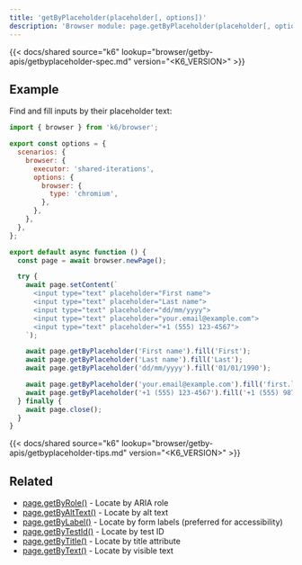 ```yaml
---
title: 'getByPlaceholder(placeholder[, options])'
description: 'Browser module: page.getByPlaceholder(placeholder[, options]) method'
---
```


{{< docs/shared source="k6" lookup="browser/getby-apis/getbyplaceholder-spec.md" version="<K6_VERSION>" >}}

## Example

Find and fill inputs by their placeholder text:

<!-- md-k6:skip -->

```javascript
import { browser } from 'k6/browser';

export const options = {
  scenarios: {
    browser: {
      executor: 'shared-iterations',
      options: {
        browser: {
          type: 'chromium',
        },
      },
    },
  },
};

export default async function () {
  const page = await browser.newPage();

  try {
    await page.setContent(`
      <input type="text" placeholder="First name">
      <input type="text" placeholder="Last name">
      <input type="text" placeholder="dd/mm/yyyy">
      <input type="text" placeholder="your.email@example.com">
      <input type="text" placeholder="+1 (555) 123-4567">
    `);

    await page.getByPlaceholder('First name').fill('First');
    await page.getByPlaceholder('Last name').fill('Last');
    await page.getByPlaceholder('dd/mm/yyyy').fill('01/01/1990');

    await page.getByPlaceholder('your.email@example.com').fill('first.last@example.com');
    await page.getByPlaceholder('+1 (555) 123-4567').fill('+1 (555) 987-6543');
  } finally {
    await page.close();
  }
}
```

{{< docs/shared source="k6" lookup="browser/getby-apis/getbyplaceholder-tips.md" version="<K6_VERSION>" >}}

## Related

- [page.getByRole()](https://grafana.com/docs/k6/<K6_VERSION>/javascript-api/k6-browser/page/getbyrole/) - Locate by ARIA role
- [page.getByAltText()](https://grafana.com/docs/k6/<K6_VERSION>/javascript-api/k6-browser/page/getbyalttext/) - Locate by alt text
- [page.getByLabel()](https://grafana.com/docs/k6/<K6_VERSION>/javascript-api/k6-browser/page/getbylabel/) - Locate by form labels (preferred for accessibility)
- [page.getByTestId()](https://grafana.com/docs/k6/<K6_VERSION>/javascript-api/k6-browser/page/getbytestid/) - Locate by test ID
- [page.getByTitle()](https://grafana.com/docs/k6/<K6_VERSION>/javascript-api/k6-browser/page/getbytitle/) - Locate by title attribute
- [page.getByText()](https://grafana.com/docs/k6/<K6_VERSION>/javascript-api/k6-browser/page/getbytext/) - Locate by visible text
